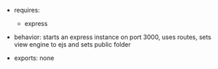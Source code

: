 * requires:
    * express

* behavior: starts an express instance on port 3000, uses routes, sets view engine to ejs and sets public folder

* exports: none